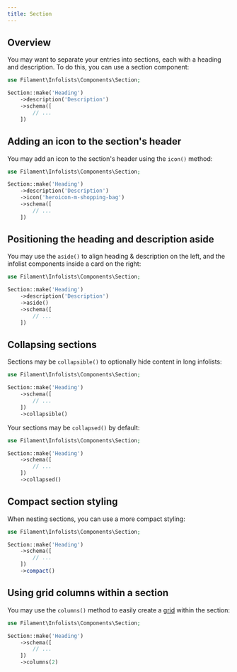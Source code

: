 ```yaml
---
title: Section
---
```


## Overview

You may want to separate your entries into sections, each with a heading and description. To do this, you can use a section component:

```php
use Filament\Infolists\Components\Section;

Section::make('Heading')
    ->description('Description')
    ->schema([
        // ...
    ])
```

## Adding an icon to the section's header

You may add an icon to the section's header using the `icon()` method:

```php
use Filament\Infolists\Components\Section;

Section::make('Heading')
    ->description('Description')
    ->icon('heroicon-m-shopping-bag')
    ->schema([
        // ...
    ])
```

## Positioning the heading and description aside

You may use the `aside()` to align heading & description on the left, and the infolist components inside a card on the right:

```php
use Filament\Infolists\Components\Section;

Section::make('Heading')
    ->description('Description')
    ->aside()
    ->schema([
        // ...
    ])
```

## Collapsing sections

Sections may be `collapsible()` to optionally hide content in long infolists:

```php
use Filament\Infolists\Components\Section;

Section::make('Heading')
    ->schema([
        // ...
    ])
    ->collapsible()
```

Your sections may be `collapsed()` by default:

```php
use Filament\Infolists\Components\Section;

Section::make('Heading')
    ->schema([
        // ...
    ])
    ->collapsed()
```

## Compact section styling

When nesting sections, you can use a more compact styling:

```php
use Filament\Infolists\Components\Section;

Section::make('Heading')
    ->schema([
        // ...
    ])
    ->compact()
```

## Using grid columns within a section

You may use the `columns()` method to easily create a [grid](grid) within the section:

```php
use Filament\Infolists\Components\Section;

Section::make('Heading')
    ->schema([
        // ...
    ])
    ->columns(2)
```
